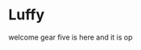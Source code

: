 # Luffy
welcome
gear five is here and it is op 
 
 
     
  
          
                              
                                      
                                                  
                                                                    
                                           
                                        
                        
            
     
 
